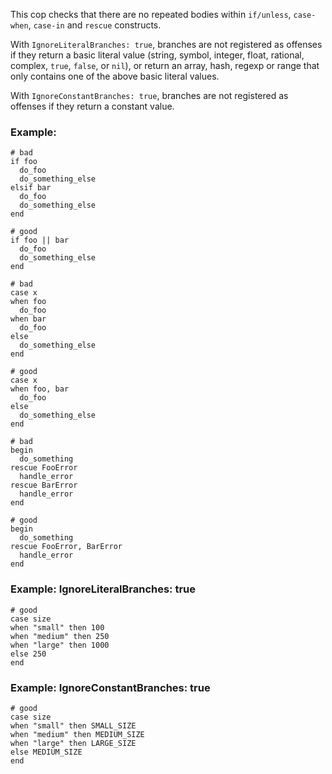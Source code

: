 This cop checks that there are no repeated bodies
within `if/unless`, `case-when`, `case-in` and `rescue` constructs.

With `IgnoreLiteralBranches: true`, branches are not registered
as offenses if they return a basic literal value (string, symbol,
integer, float, rational, complex, `true`, `false`, or `nil`), or
return an array, hash, regexp or range that only contains one of
the above basic literal values.

With `IgnoreConstantBranches: true`, branches are not registered
as offenses if they return a constant value.

### Example:
    # bad
    if foo
      do_foo
      do_something_else
    elsif bar
      do_foo
      do_something_else
    end

    # good
    if foo || bar
      do_foo
      do_something_else
    end

    # bad
    case x
    when foo
      do_foo
    when bar
      do_foo
    else
      do_something_else
    end

    # good
    case x
    when foo, bar
      do_foo
    else
      do_something_else
    end

    # bad
    begin
      do_something
    rescue FooError
      handle_error
    rescue BarError
      handle_error
    end

    # good
    begin
      do_something
    rescue FooError, BarError
      handle_error
    end

### Example: IgnoreLiteralBranches: true
    # good
    case size
    when "small" then 100
    when "medium" then 250
    when "large" then 1000
    else 250
    end

### Example: IgnoreConstantBranches: true
    # good
    case size
    when "small" then SMALL_SIZE
    when "medium" then MEDIUM_SIZE
    when "large" then LARGE_SIZE
    else MEDIUM_SIZE
    end
